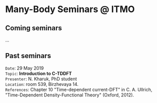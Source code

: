 # Many-Body Seminars @ ITMO

## Coming seminars

...

## Past seminars

``Date``: 29 May 2019 \
``Topic``: **Introduction to C-TDDFT** \
``Presenter``: N. Kharuk, PhD student \
``Location``: room 539, Birzhevaya 14. \
``References``: Chapter 10 "Time-dependent current-DFT" in C. A. Ullrich, "Time-Dependent Density-Functional Theory" (Oxford, 2012). 


